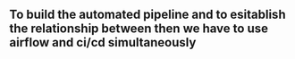 ##  To build the automated pipeline and to esitablish the relationship between then we have to use airflow and ci/cd simultaneously 